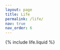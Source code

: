 ```yaml
---
layout: page
title: Life
permalink: /life/
nav: true
nav_order: 6
---
```


{% include life.liquid %}
